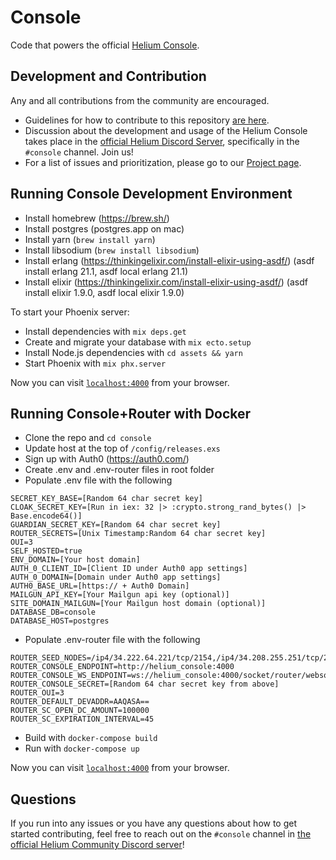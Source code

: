 # Console

Code that powers the official [Helium Console](https://console.helium.com/).

## Development and Contribution

Any and all contributions from the community are encouraged.

- Guidelines for how to contribute to this repository [are here](https://github.com/helium/console/blob/master/CONTRIBUTING.md).
- Discussion about the development and usage of the Helium Console takes place in the [official Helium Discord Server](https://discord.gg/helium), specifically in the `#console` channel. Join us!
- For a list of issues and prioritization, please go to our [Project page](https://github.com/orgs/helium/projects/15).

## Running Console Development Environment

  * Install homebrew (https://brew.sh/)
  * Install postgres (postgres.app on mac)
  * Install yarn (`brew install yarn`)
  * Install libsodium (`brew install libsodium`)
  * Install erlang (https://thinkingelixir.com/install-elixir-using-asdf/) (asdf install erlang 21.1, asdf local erlang 21.1)
  * Install elixir (https://thinkingelixir.com/install-elixir-using-asdf/) (asdf install elixir 1.9.0, asdf local elixir 1.9.0)

To start your Phoenix server:

  * Install dependencies with `mix deps.get`
  * Create and migrate your database with `mix ecto.setup`
  * Install Node.js dependencies with `cd assets && yarn`
  * Start Phoenix with `mix phx.server`

Now you can visit [`localhost:4000`](http://localhost:4000) from your browser.

## Running Console+Router with Docker

  * Clone the repo and `cd console`
  * Update host at the top of `/config/releases.exs`
  * Sign up with Auth0 (https://auth0.com/)
  * Create .env and .env-router files in root folder
  * Populate .env file with the following

  ```
  SECRET_KEY_BASE=[Random 64 char secret key]
  CLOAK_SECRET_KEY=[Run in iex: 32 |> :crypto.strong_rand_bytes() |> Base.encode64()]
  GUARDIAN_SECRET_KEY=[Random 64 char secret key]
  ROUTER_SECRETS=[Unix Timestamp:Random 64 char secret key]
  OUI=3
  SELF_HOSTED=true
  ENV_DOMAIN=[Your host domain]
  AUTH_0_CLIENT_ID=[Client ID under Auth0 app settings]
  AUTH_0_DOMAIN=[Domain under Auth0 app settings]
  AUTH0_BASE_URL=[https:// + Auth0 Domain]
  MAILGUN_API_KEY=[Your Mailgun api key (optional)]
  SITE_DOMAIN_MAILGUN=[Your Mailgun host domain (optional)]
  DATABASE_DB=console
  DATABASE_HOST=postgres
  ```
  * Populate .env-router file with the following
  ```
  ROUTER_SEED_NODES=/ip4/34.222.64.221/tcp/2154,/ip4/34.208.255.251/tcp/2154
  ROUTER_CONSOLE_ENDPOINT=http://helium_console:4000
  ROUTER_CONSOLE_WS_ENDPOINT=ws://helium_console:4000/socket/router/websocket
  ROUTER_CONSOLE_SECRET=[Random 64 char secret key from above]
  ROUTER_OUI=3
  ROUTER_DEFAULT_DEVADDR=AAQASA==
  ROUTER_SC_OPEN_DC_AMOUNT=100000
  ROUTER_SC_EXPIRATION_INTERVAL=45
  ```

  * Build with `docker-compose build`
  * Run with `docker-compose up`

Now you can visit [`localhost:4000`](http://localhost:4000) from your browser.

## Questions

If you run into any issues or you have any questions about how to get started contributing, feel free to reach out on the `#console` channel in [the official Helium Community Discord server](http://discord.gg/helium)!
